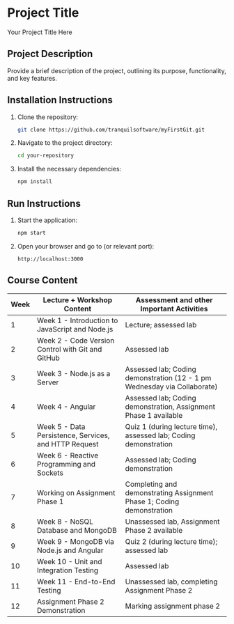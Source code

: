 
# Project Title

Your Project Title Here

## Project Description

Provide a brief description of the project, outlining its purpose, functionality, and key features.

## Installation Instructions

1. Clone the repository:
   ```bash
   git clone https://github.com/tranquilsoftware/myFirstGit.git
   ```
2. Navigate to the project directory:
   ```bash
   cd your-repository
   ```
3. Install the necessary dependencies:
   ```bash
   npm install
   ```

## Run Instructions

1. Start the application:
   ```bash
   npm start
   ```
2. Open your browser and go to (or relevant port): 
   ```
   http://localhost:3000
   ```

## Course Content

| Week | Lecture + Workshop Content                                | Assessment and other Important Activities                                                |
|------|-----------------------------------------------------------|------------------------------------------------------------------------------------------|
| 1    | Week 1 - Introduction to JavaScript and Node.js           | Lecture; assessed lab                                                                    |
| 2    | Week 2 - Code Version Control with Git and GitHub         | Assessed lab                                                                             |
| 3    | Week 3 - Node.js as a Server                              | Assessed lab; Coding demonstration (12 - 1 pm Wednesday via Collaborate)                 |
| 4    | Week 4 - Angular                                          | Assessed lab; Coding demonstration, Assignment Phase 1 available                         |
| 5    | Week 5 - Data Persistence, Services, and HTTP Request     | Quiz 1 (during lecture time), assessed lab; Coding demonstration                         |
| 6    | Week 6 - Reactive Programming and Sockets                 | Assessed lab; Coding demonstration                                                       |
| 7    | Working on Assignment Phase 1                             | Completing and demonstrating Assignment Phase 1; Coding demonstration                    |
| 8    | Week 8 - NoSQL Database and MongoDB                       | Unassessed lab, Assignment Phase 2 available                                             |
| 9    | Week 9 - MongoDB via Node.js and Angular                  | Quiz 2 (during lecture time); assessed lab                                               |
| 10   | Week 10 - Unit and Integration Testing                    | Assessed lab                                                                             |
| 11   | Week 11 - End-to-End Testing                              | Unassessed lab, completing Assignment Phase 2                                            |
| 12   | Assignment Phase 2 Demonstration                          | Marking assignment phase 2                                                               |
